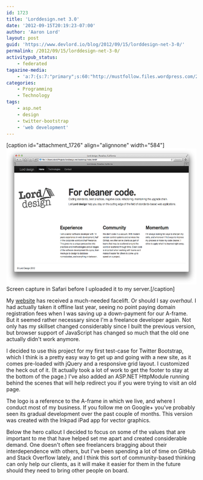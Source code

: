 ```yaml
---
id: 1723
title: 'Lorddesign.net 3.0'
date: '2012-09-15T20:19:23-07:00'
author: 'Aaron Lord'
layout: post
guid: 'https://www.devlord.io/blog/2012/09/15/lorddesign-net-3-0/'
permalink: /2012/09/15/lorddesign-net-3-0/
activitypub_status:
    - federated
tagazine-media:
    - 'a:7:{s:7:"primary";s:60:"http://mustfollow.files.wordpress.com/2012/09/screenshot.png";s:6:"images";a:1:{s:60:"http://mustfollow.files.wordpress.com/2012/09/screenshot.png";a:6:{s:8:"file_url";s:60:"http://mustfollow.files.wordpress.com/2012/09/screenshot.png";s:5:"width";i:1362;s:6:"height";i:844;s:4:"type";s:5:"image";s:4:"area";i:1149528;s:9:"file_path";b:0;}}s:6:"videos";a:0:{}s:11:"image_count";i:1;s:6:"author";s:8:"28099389";s:7:"blog_id";s:8:"28571045";s:9:"mod_stamp";s:19:"2012-09-16 04:38:24";}'
categories:
    - Programming
    - Technology
tags:
    - asp.net
    - design
    - twitter-bootstrap
    - 'web development'
---
```


[caption id="attachment_1726" align="alignnone" width="584"]<a href="/assets/img/2012/09/screenshot.png"><img class="size-full wp-image-1726" title="Lord design" src="/assets/img/2012/09/screenshot.png" alt="Lord design" width="584" height="361" /></a> Screen capture in Safari before I uploaded it to my server.[/caption]

My <a title="Lord design" href="http://lorddesign.net">website</a> has received a much-needed facelift. Or should I say <em>overhaul.</em> I had actually taken it offline last year, seeing no point paying domain registration fees when I was saving up a down-payment for our A-frame. But it seemed rather necessary since I'm a freelance developer again. Not only has my skillset changed considerably since I built the previous version, but browser support of JavaScript has changed so much that the old one actually didn't work anymore.

I decided to use this project for my first test-case for Twitter Bootstrap, which I think is a pretty easy way to get up and going with a new site, as it comes pre-loaded with jQuery and a responsive grid layout. I customized the heck out of it. (It actually took a lot of work to get the footer to stay at the bottom of the page.) I've also added an ASP.NET HttpModule running behind the scenes that will help redirect you if you were trying to visit an old page.

The logo is a reference to the A-frame in which we live, and where I conduct most of my business. If you follow me on Google+ you've probably seen its gradual development over the past couple of months. This version was created with the Inkpad iPad app for vector graphics.

Below the hero callout I decided to focus on some of the values that are important to me that have helped set me apart and created considerable demand. One doesn't often see freelancers bragging about their interdependence with others, but I've been spending a lot of time on GitHub and Stack Overflow lately, and I think this sort of community-based thinking can only help our clients, as it will make it easier for them in the future should they need to bring other people on board.